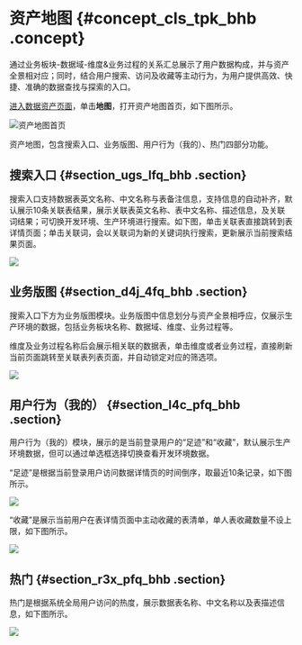 # 资产地图 {#concept_cls_tpk_bhb .concept}

通过业务板块-数据域-维度&业务过程的关系汇总展示了用户数据构成，并与资产全景相对应；同时，结合用户搜索、访问及收藏等主动行为，为用户提供高效、快捷、准确的数据查找与探索的入口。

[进入数据资产页面](cn.zh-CN/用户指南/数据资产/数据资产概览.md#section_h3b_2wk_bhb)，单击**地图**，打开资产地图首页，如下图所示。

![](images/40684_zh-CN.png "资产地图首页")

资产地图，包含搜索入口、业务版图、用户行为（我的）、热门四部分功能。

## 搜索入口 {#section_ugs_lfq_bhb .section}

搜索入口支持数据表英文名称、中文名称与表备注信息，支持信息的自动补齐，默认展示10条关联表结果，展示关联表英文名称、表中文名称、描述信息，及关联词结果；可切换开发环境、生产环境进行搜索。如下图，单击关联表直接跳转到表详情页面；单击关联词，会以关联词为新的关键词执行搜索，更新展示当前搜索结果页面。

![](http://static-aliyun-doc.oss-cn-hangzhou.aliyuncs.com/assets/img/136675/155599112040688_zh-CN.png)

## 业务版图 {#section_d4j_4fq_bhb .section}

搜索入口下方为业务版图模块。业务版图中信息划分与资产全景相呼应，仅展示生产环境的数据，包括业务板块名称、数据域、维度、业务过程等。

维度及业务过程名称后会展示相关联的数据表，单击维度或者业务过程，直接刷新当前页面跳转至关联表列表页面，并自动锁定对应的筛选项。

![](http://static-aliyun-doc.oss-cn-hangzhou.aliyuncs.com/assets/img/136675/155599112040689_zh-CN.png)

## 用户行为（我的） {#section_l4c_pfq_bhb .section}

用户行为（我的）模块，展示的是当前登录用户的“足迹”和“收藏”，默认展示生产环境数据，但可以通过单选框选择切换查看开发环境数据。

“足迹”是根据当前登录用户访问数据详情页的时间倒序，取最近10条记录，如下图所示。

![](http://static-aliyun-doc.oss-cn-hangzhou.aliyuncs.com/assets/img/136675/155599112040691_zh-CN.png)

“收藏”是展示当前用户在表详情页面中主动收藏的表清单，单人表收藏数量不设上限，如下图所示。

![](http://static-aliyun-doc.oss-cn-hangzhou.aliyuncs.com/assets/img/136675/155599112040692_zh-CN.png)

## 热门 {#section_r3x_pfq_bhb .section}

热门是根据系统全局用户访问的热度，展示数据表名称、中文名称以及表描述信息，如下图所示。

![](http://static-aliyun-doc.oss-cn-hangzhou.aliyuncs.com/assets/img/136675/155599112140693_zh-CN.png)

